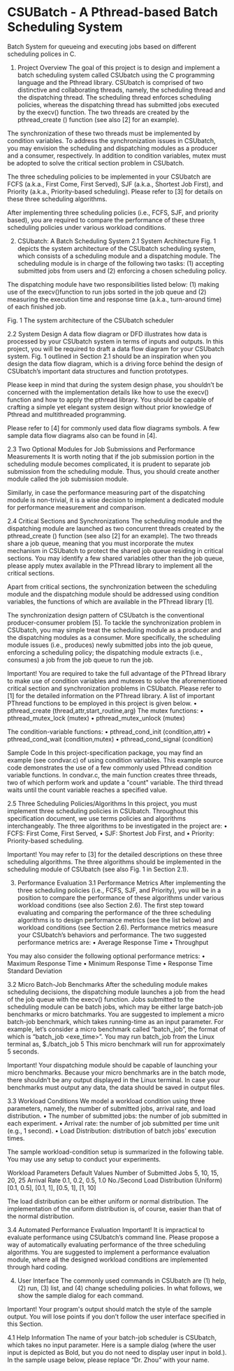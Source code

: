 # CSUBatch - A Pthread-based Batch Scheduling System
Batch System for queueing and executing jobs based on different scheduling polices in C.

1. Project Overview	
The goal of this project is to design and implement a batch scheduling system called  CSUbatch using the C programming language and the Pthread library. CSUbatch is comprised of two distinctive and collaborating threads, namely, the scheduling thread and the dispatching thread. The scheduling thread enforces scheduling policies, whereas the dispatching thread has submitted jobs executed by the execv() function. The two threads are created by the pthread_create () function (see also [2] for an example).

The synchronization of these two threads must be implemented by condition variables. To address the synchronization issues in CSUbatch, you may envision the scheduling and dispatching modules as a producer and a consumer, respectively. In addition to condition variables, mutex must be adopted to solve the critical section problem in CSUbatch.

The three scheduling policies to be implemented in your CSUbatch are FCFS (a.k.a., First Come, First Served), SJF (a.k.a., Shortest Job First), and Priority (a.k.a., Priority-based scheduling). Please refer to [3] for details on these three scheduling algorithms.

After implementing three scheduling policies (i.e., FCFS, SJF, and priority based), you are required to compare the performance of these three scheduling policies under various workload conditions. 


2. CSUbatch: A Batch Scheduling System
2.1 System Architecture
Fig. 1 depicts the system architecture of the CSUbatch scheduling system, which consists of a scheduling module and a dispatching module. The scheduling module is in charge of the following two tasks: 
(1) accepting submitted jobs from users and 
(2) enforcing a chosen scheduling policy. 

The dispatching module have two responsibilities listed below: 
(1) making use of the execv()function to run jobs sorted in the job queue and 
(2) measuring the execution time and response time (a.k.a., turn-around time) of each finished job.








Fig. 1 The system architecture of the CSUbatch scheduler

2.2 System Design
A data flow diagram or DFD illustrates how data is processed by your CSUbatch system in terms of inputs and outputs. In this project, you will be required to draft a data flow diagram for your CSUbatch system. Fig. 1 outlined in Section 2.1 should be an inspiration when you design the data flow diagram, which is a driving force behind the design of CSUbatch’s important data structures and function prototypes.

Please keep in mind that during the system design phase, you shouldn’t be concerned with the implementation details like how to use the execv() function and how to apply the pthread library. You should be capable of crafting a simple yet elegant system design without prior knowledge of Pthread and multithreaded programming.

Please refer to [4] for commonly used data flow diagrams symbols. A few sample data flow diagrams also can be found in [4].

2.3 Two Optional Modules for Job Submissions and Performance Measurements
It is worth noting that if the job submission portion in the scheduling module becomes complicated, it is prudent to separate job submission from the scheduling module. Thus, you should create another module called the job submission module. 

Similarly, in case the performance measuring part of the dispatching module is non-trivial, it is a wise decision to implement a dedicated module for performance measurement and comparison.

2.4 Critical Sections and Synchronizations
The scheduling module and the dispatching module are launched as two concurrent threads created by the pthread_create () function (see also [2] for an example). The two threads share a job queue, meaning that you must incorporate the mutex mechanism in CSUbatch to protect the shared job queue residing in critical sections. You may identify a few shared variables other than the job queue, please apply mutex available in the PThread library to implement all the critical sections.

Apart  from critical sections, the synchronization between the scheduling module and the dispatching module should be addressed using condition variables, the functions of which are available in the PThread library [1]. 

The synchronization design pattern of CSUbatch is the conventional producer-consumer problem [5]. To tackle the synchronization problem in CSUbatch, you may simple treat the scheduling module as a producer and the dispatching modules as a consumer. More specifically, the scheduling module issues (i.e., produces) newly submitted jobs into the job queue, enforcing a scheduling policy; the dispatching module extracts (i.e., consumes) a job from the job queue to run the job. 

 Important!  You are required to take the full advantage of the PThread library to make use of condition variables and mutexes to solve the aforementioned critical section and synchronization problems in CSUbatch. Please refer to [1] for the detailed information on the PThread library. A list of important PThread functions to be employed in this project is given below.
•	pthread_create (thread,attr,start_routine,arg)
The mutex functions:
•	pthread_mutex_lock (mutex) 
•	pthread_mutex_unlock (mutex)

The condition-variable functions:
•	pthread_cond_init (condition,attr)
•	pthread_cond_wait (condition,mutex) 
•	pthread_cond_signal (condition)

 Sample Code  In this project-specification package, you may find an example (see condvar.c) of using condition variables. This example source code demonstrates the use of a few commonly used Pthread condition variable functions. In condvar.c, the main function creates three threads, two of which perform work and update a "count" variable. The third thread waits until the count variable reaches a specified value.

2.5 Three Scheduling Policies/Algorithms
In this project, you must implement three scheduling policies in CSUbatch. Throughout this specification document, we use terms policies and algorithms interchangeably. The three algorithms to be investigated in the project are:
•	FCFS: First Come, First Served, 
•	SJF: Shortest Job First, and 
•	Priority: Priority-based scheduling. 

 Important!  You may refer to [3] for the detailed descriptions on these three scheduling algorithms. The three algorithms should be implemented in the scheduling module of CSUbatch (see also Fig. 1 in Section 2.1).

3. Performance Evaluation
3.1 Performance Metrics 
After implementing the three scheduling policies (i.e., FCFS, SJF, and Priority), you will be in a position to compare the performance of these algorithms under various workload conditions (see also Section 2.6). The first step toward evaluating and comparing the performance of the three scheduling algorithms is to design performance metrics (see the list below) and workload conditions (see Section 2.6). Performance metrics measure your CSUbatch’s behaviors and performance. The two suggested performance metrics are:
•	Average Response Time
•	Throughput

You may also consider the following optional performance metrics:
•	Maximum Response Time
•	Minimum Response Time
•	Response Time Standard Deviation


3.2 Micro Batch-Job Benchmarks
After the scheduling module makes scheduling decisions, the dispatching module launches a job from the head of the job queue with the execv() function. Jobs submitted to the scheduling module can be batch jobs, which may be either large batch-job benchmarks or micro batchmarks. You are suggested to implement a micro batch-job benchmark, which takes running-time as an input parameter. For example, let’s consider a micro benchmark called “batch_job”,  the format of which is “batch_job <exe_time>”. You may run batch_job from the Linux terminal as, 
	$./batch_job 5
This micro benchmark will run for approximately 5 seconds. 

 Important!  Your dispatching module should be capable of launching your micro benchmarks. Because your micro benchmarks are in the batch mode, there shouldn’t be any output displayed in the Linux terminal. In case your benchmarks must output any data, the data should be saved in output files. 

3.3 Workload Conditions
We model a workload condition using three parameters, namely, the number of submitted jobs, arrival rate, and load distribution. 
•	The number of submitted jobs: the number of job submitted in each experiment.
•	Arrival rate: the number of job submitted per time unit (e.g., 1 second). 
•	Load Distribution: distribution of batch jobs’ execution times. 

The sample workload-condition setup is summarized in the following table. You may use any setup to conduct your experiments. 

Workload Parameters	Default Values
Number of Submitted Jobs	5, 10, 15, 20, 25
Arrival Rate	0.1, 0.2, 0.5, 1.0 No./Second
Load Distribution (Uniform)	[0.1, 0.5], [0.1, 1], [0.5, 1], [1, 10]

The load distribution can be either uniform or normal distribution. The implementation of the uniform distribution is, of course, easier than that of the normal distribution.

3.4 Automated Performance Evaluation
 Important!  It is impractical to evaluate performance using CSUbatch’s command line. Please propose a way of automatically evaluating performance of the three scheduling algorithms. You are suggested to implement a performance evaluation module, where all the designed workload conditions are implemented through hard coding.

4. User Interface
The commonly used commands in CSUbatch are (1) help, (2) run, (3) list, and (4) change scheduling policies. In what follows, we show the sample dialog for each command.

 Important!  Your program's output should match the style of the sample output. You will lose points if you don’t follow the user interface specified in this Section. 

4.1 Help Information
The name of your batch-job scheduler is CSUbatch, which takes no input parameter. Here is a sample dialog (where the user input is depicted as Bold, but you do not need to display user input in bold.). In the sample usage below, please replace “Dr. Zhou” with your name. 
